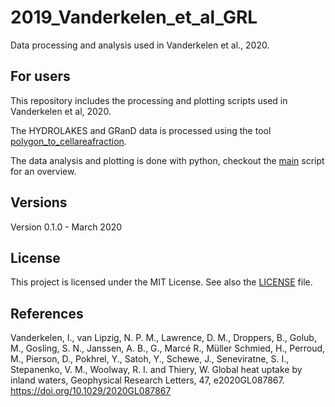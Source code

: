# 2019_Vanderkelen_et_al_GRL
Data processing and analysis used in Vanderkelen et al., 2020.


## For users
This repository includes the processing and plotting scripts used in Vanderkelen et al, 2020. 

The HYDROLAKES and GRanD data is processed using the tool [polygon_to_cellareafraction](https://github.com/VUB-HYDR/polygon_to_cellareafraction). 

The data analysis and plotting is done with python, checkout the [main](main_lakeheat.py) script for an overview. 

## Versions
Version 0.1.0 - March 2020  

## License
This project is licensed under the MIT License. See also the 
[LICENSE](LICENSE) 
file.

## References
Vanderkelen, I., van Lipzig, N. P. M., Lawrence, D. M., Droppers, B., Golub, M., Gosling, S. N., Janssen, A. B., G., Marcé R., Müller Schmied, H., Perroud, M., Pierson, D., Pokhrel, Y., Satoh, Y., Schewe, J., Seneviratne, S. I., Stepanenko, V. M., Woolway, R. I. and Thiery, W. Global heat uptake by inland waters, Geophysical Research Letters, 47, e2020GL087867. https://doi.org/10.1029/2020GL087867
